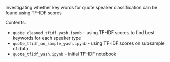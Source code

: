Investigating whether key words for quote speaker classification can be found using TF-IDF scores

Contents:
* `quote_cleaned_tfidf_yash.ipynb` - using TF-IDF scores to find best keywords for each speaker type
* `quote_tfidf_on_sample_yash.ipynb` - using TF-IDF scores on subsample of data
* `quote_tfidf_yash.ipynb` - initial TF-IDF notebook
